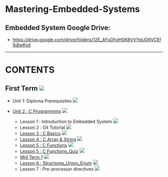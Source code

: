 # Mastering-Embedded-Systems



## Embedded System Google Drive:
* https://drive.google.com/drive/folders/12E_AYuDfyiHSK8VVYqUD6VCEf9dlwKyd

******

# CONTENTS

## First Term <img src="https://progress-bar.dev/50/?title=In Progress&color=6698FF &width=500"> 

* Unit 1: Diploma Prerequisites <img src="https://progress-bar.dev/100/?title=Done &color=0909FF &width=150">

* [Unit 2 : C Programming](https://github.com/MohammedHasanAhmed/Mastering-Embedded-Systems/tree/main/Unit%202) <img src="https://progress-bar.dev/50/?title=In Progress&color=0909FF &width=150">

  * Lesson 1 : Introduction to Embedded System‎ <img src="https://progress-bar.dev/100/?title=Done &color=0909FF">
  * Lesson 2 : Git Tutorial‎ <img src="https://progress-bar.dev/100/?title=Done &color=0909FF">
  * [Lesson 3 : C Basics‎](https://github.com/MohammedHasanAhmed/Mastering-Embedded-Systems/tree/main/Unit%202/Lesson%203.C_%20basics) <img src="https://progress-bar.dev/100/?title=Done &color=0909FF">
  * [Lesson 4 : C Array & String‎](https://github.com/MohammedHasanAhmed/Mastering-Embedded-Systems/tree/main/Unit%202/Lesson%204.C_Array%20%26%20String%E2%80%8E/Homework%203) <img src="https://progress-bar.dev/100/?title=Done &color=0909FF">
  * [Lesson 5 : C Functions‎](https://github.com/MohammedHasanAhmed/Mastering-Embedded-Systems/tree/main/Unit%202/Lesson%205%20C_Function/Homework%204) <img src="https://progress-bar.dev/100/?title=Done &color=0909FF">
  * [Lesson 5 : C Functions_Quiz‎](https://github.com/MohammedHasanAhmed/Mastering-Embedded-Systems/tree/main/Unit%202/Lesson%205%20C_Function_Quiz) <img src="https://progress-bar.dev/100/?title=Done &color=0909FF">
  * [Mid Term 1](https://github.com/MohammedHasanAhmed/Mastering-Embedded-Systems/tree/main/Unit%202/Mid_Term%201) <img src="https://progress-bar.dev/100/?title=Done &color=0909FF">
  * [Lesson 6 : Structures_Union_Enum‎](https://github.com/MohammedHasanAhmed/Mastering-Embedded-Systems/tree/main/Unit%202/Lesson%206%20Structures_Union_Enum%E2%80%8E) <img src="https://progress-bar.dev/100/?title=Done &color=0909FF">
  * Lesson 7 : Pre-processor directives <img src="https://progress-bar.dev/100/?title=Done &color=0909FF">

